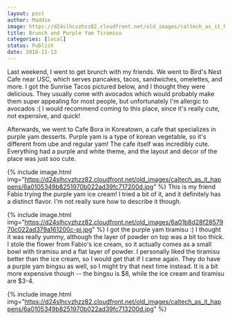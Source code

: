 ```yaml
---
layout: post
author: Maddie
image: https://d24slhcvzhzz82.cloudfront.net/old_images/caltech_as_it_happens/6a0105349b8251970b022ad39fc727200d.jpg
title: Brunch and Purple Yam Tiramisu
categories: [local]
status: Publish
date: 2018-11-13
---
```


Last weekend, I went to get brunch with my friends. We went to Bird's Nest Cafe near USC, which serves pancakes, tacos, sandwiches, omelettes, and more. I got the Sunrise Tacos pictured below, and I thought they were delicious. They usually come with avocados which would probably make them super appealing for most people, but unfortunately I'm allergic to avocados :( I would recommend coming to this place, since it's really cute, not expensive, and quick!

Afterwards, we went to Cafe Bora in Koreatown, a cafe that specializes in purple yam desserts. Purple yam is a type of korean vegetable, so it's different from ube and regular yam! The cafe itself was incredibly cute. Everything had a purple and white theme, and the layout and decor of the place was just soo cute.


{% include image.html img="https://d24slhcvzhzz82.cloudfront.net/old_images/caltech_as_it_happens/6a0105349b8251970b022ad39fc717200d.jpg" %}
This is my friend Fabio trying the purple yam ice cream! I tried a bit of it, and it definitely has a distinct flavor. I'm not really sure how to describe it though.


{% include image.html img="https://d24slhcvzhzz82.cloudfront.net/old_images/6a01b8d28f2857970c022ad379a161200c-pi.jpg" %}
I got the purple yam tiramisu :) I thought it was really yummy, although the layer of powder on top was a bit too thick. I stole the flower from Fabio's ice cream, so it actually comes as a small bowl with tiramisu and a flat layer of powder. I personally liked the tiramisu better than the ice cream, so I would get that if I came again. They do have a purple yam bingsu as well, so I might try that next time instead. It is a bit more expensive though -- the bingsu is $8, while the ice cream and tiramisu are $3-4.


{% include image.html img="https://d24slhcvzhzz82.cloudfront.net/old_images/caltech_as_it_happens/6a0105349b8251970b022ad39fc713200d.jpg" %}
